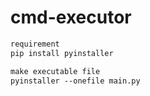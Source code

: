 # cmd-executor

```markdown
requirement
pip install pyinstaller

make executable file
pyinstaller --onefile main.py  
```